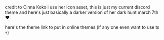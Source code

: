 credit to Cinna Koko i use her icon asset, this is just my current discord theme and here's just basically a darker version of her dark hunt march 7th❤️



here's the theme link to put in online themes (if any one even want to use ts💀)
